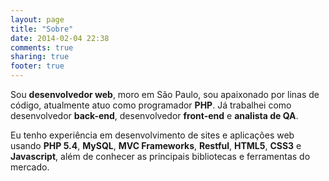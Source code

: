 ```yaml
---
layout: page
title: "Sobre"
date: 2014-02-04 22:38
comments: true
sharing: true
footer: true
---
```


Sou **desenvolvedor web**, moro em São Paulo, sou apaixonado por linas de código, atualmente atuo como programador **PHP**. Já trabalhei como desenvolvedor **back-end**, desenvolvedor **front-end** e **analista de QA**. 

Eu tenho experiência em desenvolvimento de sites e aplicações web usando **PHP 5.4**, **MySQL**, **MVC Frameworks**, **Restful**, **HTML5**, **CSS3** e **Javascript**, além de conhecer as principais bibliotecas e ferramentas do mercado.